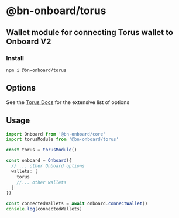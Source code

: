 # @bn-onboard/torus

## Wallet module for connecting Torus wallet to Onboard V2

### Install

`npm i @bn-onboard/torus`

## Options

See the [Torus Docs](https://docs.tor.us/wallet/api-reference/class) for the extensive list of options

## Usage

```typescript
import Onboard from '@bn-onboard/core'
import torusModule from '@bn-onboard/torus'

const torus = torusModule()

const onboard = Onboard({
  // ... other Onboard options
  wallets: [
    torus
    //... other wallets
  ]
})

const connectedWallets = await onboard.connectWallet()
console.log(connectedWallets)
```
